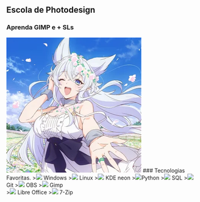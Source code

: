 ## Escola de Photodesign
### Aprenda GIMP e + SLs
<img src="image.png" alt="Conheça a minha persona">
### Tecnologias Favoritas.
><img src="windows.png" width="50"> Windows 
><img src="tux.png" width="50"> Linux
><img src="KDE neon.png" width="50"> KDE neon
><img src="python.png" width="50">Python 
><img src="sql.png" width="45"> SQL
><img src="git.png" width="45"> Git
><img src="obs.png" width="45"> OBS
><img src="gimp.png" width="45"> Gimp<br>
><img src="libre_office_logo.png" width="45"> Libre Office
><img src="7-Zip.png" width="45"> 7-Zip
<!--
**phenrypereira/phenrypereira** is a ✨ _special_ ✨ repository because its `README.md` (this file) appears on your GitHub profile.

Here are some ideas to get you started:

- 🔭 I’m currently working on ...
- 🌱 I’m currently learning Blender
- 👯 Conte comigo para aprender design veorial/raster e fotografia
- 🤔 I’m looking for help with modelagem 3D
- 💬 Ask me about ...
- 📫 How to reach me: linktr.ee/phenrypereira
- 😄 Pronouns: ele/dele
- ⚡ Fun fact: ...
-->
